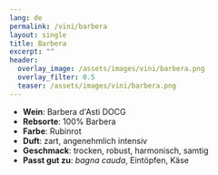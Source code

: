 ```yaml
---
lang: de 
permalink: /vini/barbera
layout: single
title: Barbera
excerpt: ""
header:
  overlay_image: /assets/images/vini/barbera.png
  overlay_filter: 0.5
  teaser: /assets/images/vini/barbera.png
---
```

- **Wein**: Barbera d'Asti DOCG
- **Rebsorte**: 100% Barbera
- **Farbe**: Rubinrot 
- **Duft**: zart, angenehmlich intensiv 
- **Geschmack**:  trocken, robust, harmonisch, samtig
- **Passt gut zu**: _bagna cauda_, Eintöpfen, Käse 
